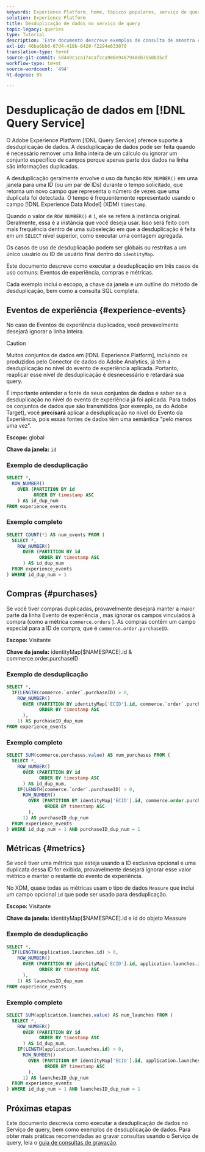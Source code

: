 ```yaml
---
keywords: Experience Platform, home, tópicos populares, serviço de query, serviço de query, desduplicação de dados, desduplicação;
solution: Experience Platform
title: Desduplicação de dados no serviço de query
topic-legacy: queries
type: Tutorial
description: 'Este documento descreve exemplos de consulta de amostra completa e de subseleção para desduplicação de três casos de uso comuns: Eventos de experiência, compras e métricas.'
exl-id: 46ba6bb6-67d4-418b-8420-f2294e633070
translation-type: tm+mt
source-git-commit: 5d449c1ca174cafcca988e9487940eb7550bd5cf
workflow-type: tm+mt
source-wordcount: '494'
ht-degree: 0%

---
```


# Desduplicação de dados em [!DNL Query Service]

O Adobe Experience Platform [!DNL Query Service] oferece suporte à desduplicação de dados. A desduplicação de dados pode ser feita quando é necessário remover uma linha inteira de um cálculo ou ignorar um conjunto específico de campos porque apenas parte dos dados na linha são informações duplicadas.

A desduplicação geralmente envolve o uso da função `ROW_NUMBER()` em uma janela para uma ID (ou um par de IDs) durante o tempo solicitado, que retorna um novo campo que representa o número de vezes que uma duplicata foi detectada. O tempo é frequentemente representado usando o campo [!DNL Experience Data Model] (XDM) `timestamp`.

Quando o valor de `ROW_NUMBER()` é `1`, ele se refere à instância original. Geralmente, essa é a instância que você deseja usar. Isso será feito com mais frequência dentro de uma subseleção em que a desduplicação é feita em um `SELECT` nível superior, como executar uma contagem agregada.

Os casos de uso de desduplicação podem ser globais ou restritas a um único usuário ou ID de usuário final dentro do `identityMap`.

Este documento descreve como executar a desduplicação em três casos de uso comuns: Eventos de experiência, compras e métricas.

Cada exemplo inclui o escopo, a chave da janela e um outline do método de desduplicação, bem como a consulta SQL completa.

## Eventos de experiência {#experience-events}

No caso de Eventos de experiência duplicados, você provavelmente desejará ignorar a linha inteira.

>[!CAUTION]
>
>Muitos conjuntos de dados em [!DNL Experience Platform], incluindo os produzidos pelo Conector de dados do Adobe Analytics, já têm a desduplicação no nível do evento de experiência aplicada. Portanto, reaplicar esse nível de desduplicação é desnecessário e retardará sua query.
>
>É importante entender a fonte de seus conjuntos de dados e saber se a desduplicação no nível do evento de experiência já foi aplicada. Para todos os conjuntos de dados que são transmitidos (por exemplo, os do Adobe Target), você **precisará** aplicar a desduplicação no nível do Evento da Experiência, pois essas fontes de dados têm uma semântica &quot;pelo menos uma vez&quot;.

**Escopo:** global

**Chave da janela:** `id`

### Exemplo de desduplicação

```sql
SELECT *,
  ROW_NUMBER()
    OVER (PARTITION BY id
          ORDER BY timestamp ASC
    ) AS id_dup_num
FROM experience_events
```

### Exemplo completo

```sql
SELECT COUNT(*) AS num_events FROM (
  SELECT *,
    ROW_NUMBER()
      OVER (PARTITION BY id
            ORDER BY timestamp ASC
      ) AS id_dup_num
  FROM experience_events
) WHERE id_dup_num = 1
```

## Compras {#purchases}

Se você tiver compras duplicadas, provavelmente desejará manter a maior parte da linha Evento de experiência , mas ignorar os campos vinculados à compra (como a métrica `commerce.orders` ). As compras contêm um campo especial para a ID de compra, que é `commerce.order.purchaseID`.

**Escopo:** Visitante

**Chave da janela:** identityMap[$NAMESPACE].id &amp; commerce.order.purchaseID

### Exemplo de desduplicação

```sql
SELECT *,
  IF(LENGTH(commerce.`order`.purchaseID) > 0,
    ROW_NUMBER()
      OVER (PARTITION BY identityMap['ECID'].id, commerce.`order`.purchaseID
            ORDER BY timestamp ASC
      ),
    1) AS purchaseID_dup_num
FROM experience_events
```

### Exemplo completo

```sql
SELECT SUM(commerce.purchases.value) AS num_purchases FROM (
  SELECT *,
    ROW_NUMBER()
      OVER (PARTITION BY id
            ORDER BY timestamp ASC
      ) AS id_dup_num,
    IF(LENGTH(commerce.`order`.purchaseID) > 0,
      ROW_NUMBER()
        OVER (PARTITION BY identityMap['ECID'].id, commerce.order.purchaseID
              ORDER BY timestamp ASC
        ),
      1) AS purchaseID_dup_num
  FROM experience_events
) WHERE id_dup_num = 1 AND purchaseID_dup_num = 1
```

## Métricas {#metrics}

Se você tiver uma métrica que esteja usando a ID exclusiva opcional e uma duplicata dessa ID for exibida, provavelmente desejará ignorar esse valor métrico e manter o restante do evento de experiência.

No XDM, quase todas as métricas usam o tipo de dados `Measure` que inclui um campo opcional `id` que pode ser usado para desduplicação.

**Escopo:** Visitante

**Chave da janela:** identityMap[$NAMESPACE].id e id do objeto Measure

### Exemplo de desduplicação

```sql
SELECT *,
  IF(LENGTH(application.launches.id) > 0,
    ROW_NUMBER()
      OVER (PARTITION BY identityMap['ECID'].id, application.launches.id
            ORDER BY timestamp ASC
      ),
    1) AS launchesID_dup_num
FROM experience_events
```

### Exemplo completo

```sql
SELECT SUM(application.launches.value) AS num_launches FROM (
  SELECT *,
    ROW_NUMBER()
      OVER (PARTITION BY id
            ORDER BY timestamp ASC
      ) AS id_dup_num,
    IF(LENGTH(application.launches.id) > 0,
      ROW_NUMBER()
        OVER (PARTITION BY identityMap['ECID'].id, application.launches.id
              ORDER BY timestamp ASC
        ),
      1) AS launchesID_dup_num
  FROM experience_events
) WHERE id_dup_num = 1 AND launchesID_dup_num = 1
```

## Próximas etapas

Este documento descrevia como executar a desduplicação de dados no Serviço de query, bem como exemplos de desduplicação de dados. Para obter mais práticas recomendadas ao gravar consultas usando o Serviço de query, leia o [guia de consultas de gravação](./writing-queries.md).
